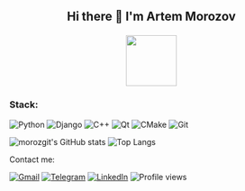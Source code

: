 ## <p align="center">Hi there 👋 I'm Artem Morozov</p>
<div id="header" align="center">
  <img src="https://media.giphy.com/media/cPyiJw5NsCXhhRELdf/giphy.gif" width="90"/>
</div>

### Stack:

![Python](https://img.shields.io/badge/python-3670A0?style=for-the-badge&logo=python&logoColor=ffdd54) ![Django](https://img.shields.io/badge/django-%23092E20.svg?style=for-the-badge&logo=django&logoColor=white) ![C++](https://img.shields.io/badge/c++-%2300599C.svg?style=for-the-badge&logo=c%2B%2B&logoColor=white) ![Qt](https://img.shields.io/badge/Qt-%23217346.svg?style=for-the-badge&logo=Qt&logoColor=white) ![CMake](https://img.shields.io/badge/CMake-%23008FBA.svg?style=for-the-badge&logo=cmake&logoColor=white) ![Git](https://img.shields.io/badge/git-%23F05033.svg?style=for-the-badge&logo=git&logoColor=white)

![morozgit's GitHub stats](https://github-readme-stats.vercel.app/api?username=morozgit&card_width=100&rank_icon=github&show_icons=true&theme=gotham)
![Top Langs](https://github-readme-stats.vercel.app/api/top-langs/?username=morozgit&layout=compact&hide=javascript,ruby,css,gherkin,go,html,java,php,less&langs_count=8&theme=gotham)


Contact me:

[![Gmail](https://img.shields.io/badge/Gmail-D14836?style=for-the-badge&logo=gmail&logoColor=white)](mailto:artemvlmorozov@gmail.com)
[![Telegram](https://img.shields.io/badge/Telegram-2CA5E0?style=flat-squaree&logo=telegram&logoColor=white)](https://t.me/temchmorozov) 
[![LinkedIn](https://img.shields.io/badge/linkedin-%230077B5.svg?style=for-the-badge&logo=linkedin&logoColor=white)](https://www.linkedin.com/in/artem-morozov-6bb58415b/)
![Profile views](https://komarev.com/ghpvc/?username=your-github-morozgit)
